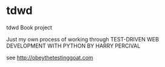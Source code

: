 tdwd
====

tdwd Book project


Just my own process of working through TEST-DRIVEN WEB DEVELOPMENT WITH PYTHON BY HARRY PERCIVAL 

see http://obeythetestinggoat.com
